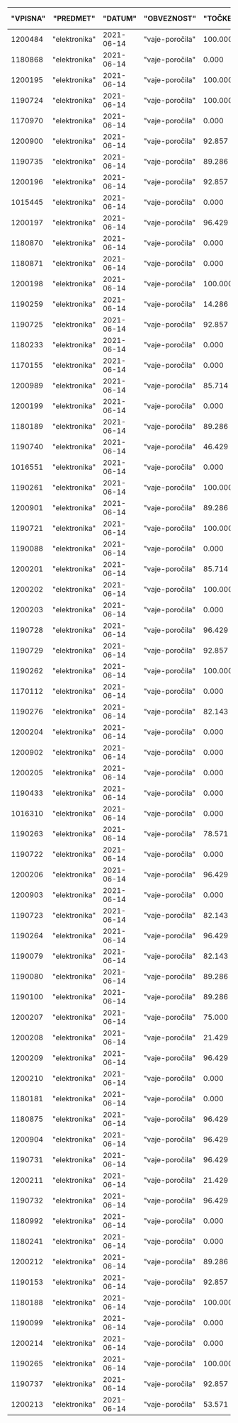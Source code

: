 | "VPISNA" | "PREDMET" | "DATUM" | "OBVEZNOST" | "TOČKE" | "OCENA [%]" |
|---|---|---|---|---|---|
| 1200484 | "elektronika" | 2021-06-14 | "vaje-poročila" | 100.000 | 100.0 |
| 1180868 | "elektronika" | 2021-06-14 | "vaje-poročila" | 0.000 | 0.0 |
| 1200195 | "elektronika" | 2021-06-14 | "vaje-poročila" | 100.000 | 100.0 |
| 1190724 | "elektronika" | 2021-06-14 | "vaje-poročila" | 100.000 | 100.0 |
| 1170970 | "elektronika" | 2021-06-14 | "vaje-poročila" | 0.000 | 0.0 |
| 1200900 | "elektronika" | 2021-06-14 | "vaje-poročila" | 92.857 | 93.0 |
| 1190735 | "elektronika" | 2021-06-14 | "vaje-poročila" | 89.286 | 89.0 |
| 1200196 | "elektronika" | 2021-06-14 | "vaje-poročila" | 92.857 | 93.0 |
| 1015445 | "elektronika" | 2021-06-14 | "vaje-poročila" | 0.000 | 0.0 |
| 1200197 | "elektronika" | 2021-06-14 | "vaje-poročila" | 96.429 | 96.0 |
| 1180870 | "elektronika" | 2021-06-14 | "vaje-poročila" | 0.000 | 0.0 |
| 1180871 | "elektronika" | 2021-06-14 | "vaje-poročila" | 0.000 | 0.0 |
| 1200198 | "elektronika" | 2021-06-14 | "vaje-poročila" | 100.000 | 100.0 |
| 1190259 | "elektronika" | 2021-06-14 | "vaje-poročila" | 14.286 | -14.0 |
| 1190725 | "elektronika" | 2021-06-14 | "vaje-poročila" | 92.857 | 93.0 |
| 1180233 | "elektronika" | 2021-06-14 | "vaje-poročila" | 0.000 | 0.0 |
| 1170155 | "elektronika" | 2021-06-14 | "vaje-poročila" | 0.000 | 0.0 |
| 1200989 | "elektronika" | 2021-06-14 | "vaje-poročila" | 85.714 | -86.0 |
| 1200199 | "elektronika" | 2021-06-14 | "vaje-poročila" | 0.000 | 0.0 |
| 1180189 | "elektronika" | 2021-06-14 | "vaje-poročila" | 89.286 | -89.0 |
| 1190740 | "elektronika" | 2021-06-14 | "vaje-poročila" | 46.429 | -46.0 |
| 1016551 | "elektronika" | 2021-06-14 | "vaje-poročila" | 0.000 | 0.0 |
| 1190261 | "elektronika" | 2021-06-14 | "vaje-poročila" | 100.000 | 100.0 |
| 1200901 | "elektronika" | 2021-06-14 | "vaje-poročila" | 89.286 | 89.0 |
| 1190721 | "elektronika" | 2021-06-14 | "vaje-poročila" | 100.000 | 100.0 |
| 1190088 | "elektronika" | 2021-06-14 | "vaje-poročila" | 0.000 | 0.0 |
| 1200201 | "elektronika" | 2021-06-14 | "vaje-poročila" | 85.714 | 86.0 |
| 1200202 | "elektronika" | 2021-06-14 | "vaje-poročila" | 100.000 | 100.0 |
| 1200203 | "elektronika" | 2021-06-14 | "vaje-poročila" | 0.000 | 0.0 |
| 1190728 | "elektronika" | 2021-06-14 | "vaje-poročila" | 96.429 | 96.0 |
| 1190729 | "elektronika" | 2021-06-14 | "vaje-poročila" | 92.857 | 93.0 |
| 1190262 | "elektronika" | 2021-06-14 | "vaje-poročila" | 100.000 | 100.0 |
| 1170112 | "elektronika" | 2021-06-14 | "vaje-poročila" | 0.000 | 0.0 |
| 1190276 | "elektronika" | 2021-06-14 | "vaje-poročila" | 82.143 | -82.0 |
| 1200204 | "elektronika" | 2021-06-14 | "vaje-poročila" | 0.000 | 0.0 |
| 1200902 | "elektronika" | 2021-06-14 | "vaje-poročila" | 0.000 | 0.0 |
| 1200205 | "elektronika" | 2021-06-14 | "vaje-poročila" | 0.000 | 0.0 |
| 1190433 | "elektronika" | 2021-06-14 | "vaje-poročila" | 0.000 | 0.0 |
| 1016310 | "elektronika" | 2021-06-14 | "vaje-poročila" | 0.000 | 0.0 |
| 1190263 | "elektronika" | 2021-06-14 | "vaje-poročila" | 78.571 | -79.0 |
| 1190722 | "elektronika" | 2021-06-14 | "vaje-poročila" | 0.000 | 0.0 |
| 1200206 | "elektronika" | 2021-06-14 | "vaje-poročila" | 96.429 | 96.0 |
| 1200903 | "elektronika" | 2021-06-14 | "vaje-poročila" | 0.000 | 0.0 |
| 1190723 | "elektronika" | 2021-06-14 | "vaje-poročila" | 82.143 | 82.0 |
| 1190264 | "elektronika" | 2021-06-14 | "vaje-poročila" | 96.429 | 96.0 |
| 1190079 | "elektronika" | 2021-06-14 | "vaje-poročila" | 82.143 | -82.0 |
| 1190080 | "elektronika" | 2021-06-14 | "vaje-poročila" | 89.286 | -89.0 |
| 1190100 | "elektronika" | 2021-06-14 | "vaje-poročila" | 89.286 | 89.0 |
| 1200207 | "elektronika" | 2021-06-14 | "vaje-poročila" | 75.000 | -75.0 |
| 1200208 | "elektronika" | 2021-06-14 | "vaje-poročila" | 21.429 | -21.0 |
| 1200209 | "elektronika" | 2021-06-14 | "vaje-poročila" | 96.429 | 96.0 |
| 1200210 | "elektronika" | 2021-06-14 | "vaje-poročila" | 0.000 | 0.0 |
| 1180181 | "elektronika" | 2021-06-14 | "vaje-poročila" | 0.000 | 0.0 |
| 1180875 | "elektronika" | 2021-06-14 | "vaje-poročila" | 96.429 | 96.0 |
| 1200904 | "elektronika" | 2021-06-14 | "vaje-poročila" | 96.429 | 96.0 |
| 1190731 | "elektronika" | 2021-06-14 | "vaje-poročila" | 96.429 | 96.0 |
| 1200211 | "elektronika" | 2021-06-14 | "vaje-poročila" | 21.429 | -21.0 |
| 1190732 | "elektronika" | 2021-06-14 | "vaje-poročila" | 96.429 | 96.0 |
| 1180992 | "elektronika" | 2021-06-14 | "vaje-poročila" | 0.000 | 0.0 |
| 1180241 | "elektronika" | 2021-06-14 | "vaje-poročila" | 0.000 | 0.0 |
| 1200212 | "elektronika" | 2021-06-14 | "vaje-poročila" | 89.286 | 89.0 |
| 1190153 | "elektronika" | 2021-06-14 | "vaje-poročila" | 92.857 | 93.0 |
| 1180188 | "elektronika" | 2021-06-14 | "vaje-poročila" | 100.000 | 100.0 |
| 1190099 | "elektronika" | 2021-06-14 | "vaje-poročila" | 0.000 | 0.0 |
| 1200214 | "elektronika" | 2021-06-14 | "vaje-poročila" | 0.000 | 0.0 |
| 1190265 | "elektronika" | 2021-06-14 | "vaje-poročila" | 100.000 | 100.0 |
| 1190737 | "elektronika" | 2021-06-14 | "vaje-poročila" | 92.857 | 93.0 |
| 1200213 | "elektronika" | 2021-06-14 | "vaje-poročila" | 53.571 | -54.0 |

